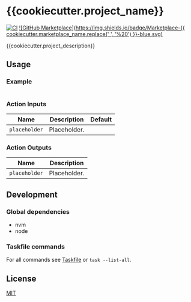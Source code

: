 # {{cookiecutter.project_name}}

[![CI](https://github.com/ovsds/{{cookiecutter.project_slug}}/workflows/Check%20PR/badge.svg)](https://github.com/ovsds/{{cookiecutter.project_slug}}/actions?query=workflow%3A%22%22Check+PR%22%22)
[![GitHub Marketplace](https://img.shields.io/badge/Marketplace-{{ cookiecutter.marketplace_name.replace(' ',  '%20') }}-blue.svg)](https://github.com/marketplace/actions/{{cookiecutter.marketplace_slug}})

{{cookiecutter.project_description}}

## Usage

### Example

```yaml

```

### Action Inputs

| Name          | Description  | Default |
| ------------- | ------------ | ------- |
| `placeholder` | Placeholder. |         |

### Action Outputs

| Name          | Description  |
| ------------- | ------------ |
| `placeholder` | Placeholder. |

## Development

### Global dependencies

- nvm
- node

### Taskfile commands

For all commands see [Taskfile](Taskfile.yaml) or `task --list-all`.

## License

[MIT](LICENSE)
